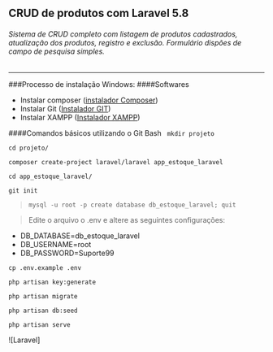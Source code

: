 ## CRUD de produtos com Laravel 5.8
###### Sistema de CRUD completo com listagem de produtos cadastrados, atualização dos produtos, registro e exclusão. Formulário dispões de campo de pesquisa simples.

------------

###Processo de instalação Windows:
####Softwares
* Instalar composer ([instalador Composer](https://getcomposer.org/Composer-Setup.exe "instalador Composer"))
* Instalar Git ([Instalador GIT](https://git-scm.com/download/win "Instalador GIT"))
* Instalar XAMPP ([Instalador XAMPP](https://www.apachefriends.org/xampp-files/7.4.12/xampp-windows-x64-7.4.12-0-VC15-installer.exe "Instalador XAMPP"))

####Comandos básicos utilizando o Git Bash
` mkdir projeto`

`cd projeto/`

 `composer create-project laravel/laravel app_estoque_laravel`
 
`cd app_estoque_laravel/`

`git init`

>`mysql -u root -p
create database db_estoque_laravel;
quit`

> Edite o arquivo o .env e altere as seguintes configurações:
* DB_DATABASE=db_estoque_laravel
* DB_USERNAME=root
* DB_PASSWORD=Suporte99

`cp .env.example .env`

`php artisan key:generate`

`php artisan migrate`

`php artisan db:seed`

`php artisan serve`

![Laravel]

